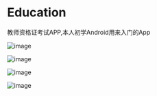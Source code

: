 # Education
教师资格证考试APP,本人初学Android用来入门的App

![image](https://github.com/ZhongWeiFang/Education/blob/master/first.png)

![image](https://github.com/ZhongWeiFang/Education/blob/master/second.png)

![image](https://github.com/ZhongWeiFang/Education/blob/master/third.png)

![image](https://github.com/ZhongWeiFang/Education/blob/master/four.png)
